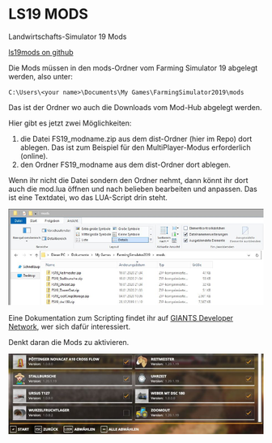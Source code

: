 # LS19 MODS
Landwirtschafts-Simulator 19 Mods

[ls19mods on github](https://github.com/omni-trash/ls19mods)

Die Mods müssen in den mods-Ordner vom Farming Simulator 19 abgelegt werden, also unter:

```
C:\Users\<your name>\Documents\My Games\FarmingSimulator2019\mods
```
Das ist der Ordner wo auch die Downloads vom Mod-Hub abgelegt werden.

Hier gibt es jetzt zwei Möglichkeiten:

1. die Datei FS19_modname.zip aus dem dist-Ordner (hier im Repo) dort ablegen. Das ist zum Beispiel für den MultiPlayer-Modus erforderlich (online).
2. den Ordner FS19_modname aus dem dist-Ordner dort ablegen. 

Wenn ihr nicht die Datei sondern den Ordner nehmt, dann könnt ihr dort auch die mod.lua öffnen und nach belieben bearbeiten und anpassen. Das ist eine Textdatei, wo das LUA-Script drin steht.

![Screenshot](./modsfolder.jpg)

Eine Dokumentation zum Scripting findet ihr auf [GIANTS Developer Network](https://gdn.giants-software.com/documentation.php), wer sich dafür interessiert.

Denkt daran die Mods zu aktivieren.

![Screenshot](./modsdlcs.jpg)
